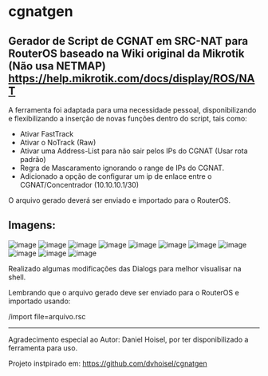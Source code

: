 # cgnatgen
Gerador de Script de CGNAT em SRC-NAT para RouterOS baseado na Wiki original da Mikrotik (Não usa NETMAP)
https://help.mikrotik.com/docs/display/ROS/NAT
---------------------------------------------

A ferramenta foi adaptada para uma necessidade pessoal, disponibilizando e flexibilizando a inserção de novas funções dentro do script, tais como:

- Ativar FastTrack
- Ativar o NoTrack (Raw)
- Ativar uma Address-List para não sair pelos IPs do CGNAT (Usar rota padrão)
- Regra de Mascaramento ignorando o range de IPs do CGNAT.
- Adicionado a opção de configurar um ip de enlace entre o CGNAT/Concentrador (10.10.10.1/30)

O arquivo gerado deverá ser enviado e importado para o RouterOS.

Imagens:
---------------------------------------------

![image](https://github.com/lerc07/cgnatgen/assets/151892038/d040d3be-9629-4b00-bc98-b84c430f14f3)
![image](https://github.com/lerc07/cgnatgen/assets/151892038/f9c09980-edab-42e0-a3d7-d25842bad82f)
![image](https://github.com/lerc07/cgnatgen/assets/151892038/070d0886-3ebd-4e2e-b4f7-393c6ccec093)
![image](https://github.com/lerc07/cgnatgen/assets/151892038/028ea525-fed2-4e01-80d3-05a7f8bed57e)
![image](https://github.com/lerc07/cgnatgen/assets/151892038/ec3d181c-851d-4965-9495-5a2479c7960e)
![image](https://github.com/lerc07/cgnatgen/assets/151892038/573d1104-5def-4450-8d17-29d2741b3e49)
![image](https://github.com/lerc07/cgnatgen/assets/151892038/a3b19a36-ca11-49ed-808e-c3836c07abd6)
![image](https://github.com/lerc07/cgnatgen/assets/151892038/22d4828a-7f5d-4539-b083-1f6f08967325)
![image](https://github.com/lerc07/cgnatgen/assets/151892038/4f72bc9a-fcec-4843-8e20-5b407375b052)
![image](https://github.com/lerc07/cgnatgen/assets/151892038/ae231b16-cbe0-4a53-9198-7f633b63e2cb)
![image](https://github.com/lerc07/cgnatgen/assets/151892038/fdac13f2-6528-49dc-8530-7a3e9ffe5f74)


Realizado algumas modificações das Dialogs para melhor visualisar na shell.

Lembrando que o arquivo gerado deve ser enviado para o RouterOS e importado usando:

/import file=arquivo.rsc

---------------------------------------------

Agradecimento especial ao Autor: Daniel Hoisel, por ter disponibilizado a ferramenta para uso. 

Projeto instpirado em: https://github.com/dvhoisel/cgnatgen 
